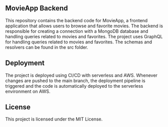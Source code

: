## MovieApp Backend

This repository contains the backend code for MovieApp, a frontend application that allows users to browse and favorite movies. The backend is responsible for creating a connection with a MongoDB database and handling queries related to movies and favorites. The project uses GraphQL for handling queries related to movies and favorites. The schemas and resolvers can be found in the src folder.

## Deployment

The project is deployed using CI/CD with serverless and AWS. Whenever changes are pushed to the main branch, the deployment pipeline is triggered and the code is automatically deployed to the serverless environment on AWS.

## License

This project is licensed under the MIT License.
